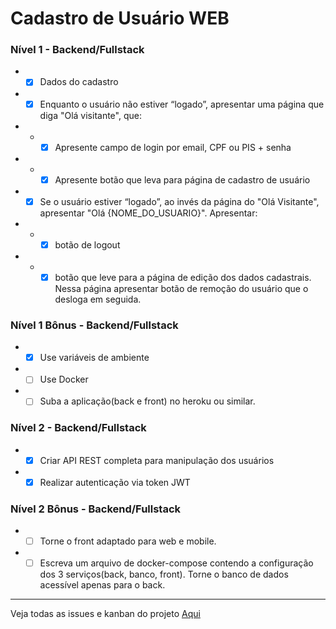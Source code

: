 # Cadastro de Usuário WEB

### Nível 1 - Backend/Fullstack
- - [x] Dados do cadastro
- - [x] Enquanto o usuário não estiver “logado”, apresentar uma página que diga "Olá visitante", que:
- - - [x] Apresente campo de login por email, CPF ou PIS + senha
- - - [x] Apresente botão que leva para página de cadastro de usuário
- - [x] Se o usuário estiver “logado”, ao invés da página do "Olá Visitante", apresentar "Olá {NOME_DO_USUARIO}". Apresentar:
- - - [x] botão de logout
- - - [x] botão que leve para a página de edição dos dados cadastrais. Nessa
página apresentar botão de remoção do usuário que o desloga em
seguida.

### Nível 1 Bônus - Backend/Fullstack

- - [x] Use variáveis de ambiente
- - [ ] Use Docker
- - [ ] Suba a aplicação(back e front) no heroku ou similar.

### Nível 2 - Backend/Fullstack
- - [x] Criar API REST completa para manipulação dos usuários
- - [x] Realizar autenticação via token JWT

### Nível 2 Bônus - Backend/Fullstack
- - [ ] Torne o front adaptado para web e mobile.
- - [ ] Escreva um arquivo de docker-compose contendo a configuração dos 3
serviços(back, banco, front). Torne o banco de dados acessível apenas para o
back.
---

Veja todas as issues e kanban do projeto [Aqui](https://github.com/crysthianzaar/CadastroUsuarioWeb/projects/1)
